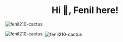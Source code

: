 <h1 align="center">Hi 👋, Fenil here!</h1>
<p align="left"> <img src="https://komarev.com/ghpvc/?username=fenil210-cactus&label=Profile%20views&color=0e75b6&style=flat" alt="fenil210-cactus" /> </p>
 

<p><img align="left" src="https://github-readme-stats.vercel.app/api/top-langs?username=fenil210-cactus&show_icons=true&locale=en&layout=compact" alt="fenil210-cactus" /></p>

<p>&nbsp;<img align="center" src="https://github-readme-stats.vercel.app/api?username=fenil210-cactus&show_icons=true&locale=en" alt="fenil210-cactus" /></p>
<!---
<p><img align="center" src="https://github-readme-streak-stats.herokuapp.com/?user=fenil210-cactus&" alt="fenil210-cactus" /></p>
-->
